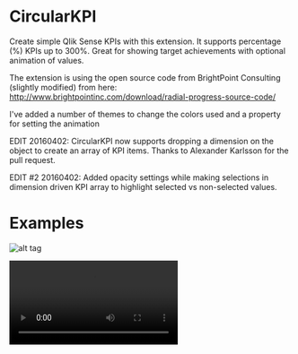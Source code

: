 # CircularKPI
Create simple Qlik Sense KPIs with this extension. It supports percentage (%) KPIs up to 300%. Great for showing target achievements with optional animation of values.

The extension is using the open source code from BrightPoint Consulting (slightly modified) from here:
http://www.brightpointinc.com/download/radial-progress-source-code/

I've added a number of themes to change the colors used and a property for setting the animation

EDIT 20160402: CircularKPI now supports dropping a dimension on the object to create an array of KPI items. Thanks to Alexander Karlsson for the pull request.

EDIT #2 20160402: Added opacity settings while making selections in dimension driven KPI array to highlight selected vs non-selected values.

# Examples
![alt tag](https://raw.githubusercontent.com/johsund/CircularKPI/master/CircularKPIDemo.png)

![alt tag](https://s3.amazonaws.com/img0.recordit.co/Al6Act3FQi.mp4?AWSAccessKeyId=AKIAINSRFOQXTN4DT46A&Expires=1459622035&Signature=UHeW%2BvRQ7UhaVze3hsWokk%2FFRnI%3D)
